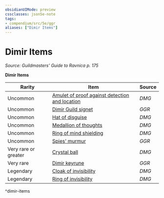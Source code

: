 ```yaml
---
obsidianUIMode: preview
cssclasses: json5e-note
tags:
- compendium/src/5e/ggr
aliases: ["Dimir Items"]
---
```

# Dimir Items
*Source: Guildmasters' Guide to Ravnica p. 175* 

**Dimir Items**

| Rarity | Item | Source |
|--------|------|--------|
| Uncommon | [Amulet of proof against detection and location](/3-Mechanics/CLI/items/amulet-of-proof-against-detection-and-location.md) | *DMG* |
| Uncommon | [Dimir Guild signet](/3-Mechanics/CLI/items/dimir-guild-signet-ggr.md) | *GGR* |
| Uncommon | [Hat of disguise](/3-Mechanics/CLI/items/hat-of-disguise.md) | *DMG* |
| Uncommon | [Medallion of thoughts](/3-Mechanics/CLI/items/medallion-of-thoughts.md) | *DMG* |
| Uncommon | [Ring of mind shielding](/3-Mechanics/CLI/items/ring-of-mind-shielding.md) | *DMG* |
| Uncommon | [Spies' murmur](/3-Mechanics/CLI/items/spies-murmur-ggr.md) | *GGR* |
| Very rare or greater | [Crystal ball](/3-Mechanics/CLI/items/crystal-ball.md) | *DMG* |
| Very rare | [Dimir keyrune](/3-Mechanics/CLI/items/dimir-keyrune-ggr.md) | *GGR* |
| Legendary | [Cloak of invisibility](/3-Mechanics/CLI/items/cloak-of-invisibility.md) | *DMG* |
| Legendary | [Ring of invisibility](/3-Mechanics/CLI/items/ring-of-invisibility.md) | *DMG* |
^dimir-items
